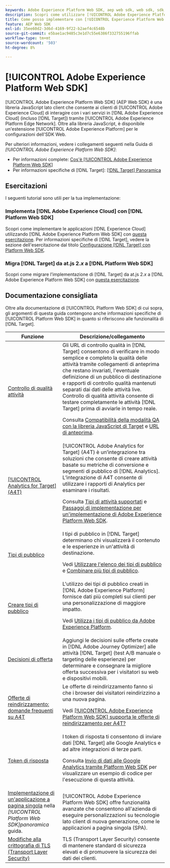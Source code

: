 ```yaml
---
keywords: Adobe Experience Platform Web SDK, aep web sdk, web sdk, sdk, adobe experience cloud, platform edge network, adobe experience platform edge network, edge network, aep edge network, Adobe Experience Platform Web SDK0
description: Scopri come utilizzare [!UICONTROL Adobe Experience Platform Web SDK] per interagire con i vari servizi di [!UICONTROL Adobe Experience Cloud] tramite [!UICONTROL AEP Edge Network].
title: Come posso implementare con [!UICONTROL Experience Platform Web SDK]?
feature: AEP Web SDK
exl-id: 35ee60d2-3d6d-4169-9f22-b2aef4c6548b
source-git-commit: e5bae1ac9485c3e1d7c55e6386f332755196ffab
workflow-type: tm+mt
source-wordcount: '503'
ht-degree: 8%

---
```


# [!UICONTROL Adobe Experience Platform Web SDK]

[!UICONTROL Adobe Experience Platform Web SDK] (AEP Web SDK) è una libreria JavaScript lato client che consente ai clienti di [!UICONTROL Adobe Experience Cloud] di interagire con i vari servizi in [!DNL Adobe Experience Cloud] (incluso [!DNL Target]) tramite [!UICONTROL Adobe Experience Platform Edge Network]. Oltre alla libreria JavaScript, è disponibile un&#39;estensione [!UICONTROL Adobe Experience Platform] per le configurazioni dell&#39;SDK Web.

Per ulteriori informazioni, vedere i collegamenti seguenti nella Guida di *[!UICONTROL Adobe Experience Platform Web SDK]*:

* Per informazioni complete: [Cos&#39;è [!UICONTROL Adobe Experience Platform Web SDK]](https://experienceleague.adobe.com/docs/experience-platform/edge/home.html?lang=it)
* Per informazioni specifiche di [!DNL Target]: [[!DNL Target] Panoramica](https://experienceleague.adobe.com/docs/experience-platform/edge/personalization/adobe-target/target-overview.html?lang=it)

## Esercitazioni

I seguenti tutorial sono utili per la tua implementazione:

### Implementa [!DNL Adobe Experience Cloud] con [!DNL Platform Web SDK]

Scopri come implementare le applicazioni [!DNL Experience Cloud] utilizzando [!DNL Adobe Experience Platform Web SDK] con [questa esercitazione](https://experienceleague.adobe.com/docs/platform-learn/implement-web-sdk/overview.html?lang=it). Per informazioni specifiche di [!DNL Target], vedere la sezione dell&#39;esercitazione dal titolo [Configurazione [!DNL Target] con Platform Web SDK](https://experienceleague.adobe.com/docs/platform-learn/implement-web-sdk/applications-setup/setup-target.html?lang=it).

### Migra [!DNL Target] da at.js 2.*x* a [!DNL Platform Web SDK]

Scopri come migrare l’implementazione di [!DNL Target] da at.js 2.*x* a [!DNL Adobe Experience Platform Web SDK] con [questa esercitazione](https://experienceleague.adobe.com/docs/platform-learn/migrate-target-to-websdk/introduction.html?lang=it).

## Documentazione consigliata

Oltre alla documentazione di [!UICONTROL Platform Web SDK] di cui sopra, gli argomenti di questa guida contengono anche informazioni specifiche di [!UICONTROL Platform Web SDK] in quanto si riferiscono alle funzionalità di [!DNL Target].

| Funzione | Descrizione/collegamento |
| --- | --- |
| [Controllo di qualità attività](https://experienceleague.adobe.com/docs/target/using/activities/activity-qa/activity-qa.html?lang=it) | Gli URL di controllo qualità in [!DNL Target] consentono di verificare in modo semplice e completo la qualità delle attività tramite collegamenti di anteprima che restano invariati, l&#39;eventuale definizione di un pubblico di destinazione e rapporti di controllo qualità mantenuti separati dai dati delle attività live. Controllo di qualità attività consente di testare completamente le attività [!DNL Target] prima di avviarle in tempo reale.<p>Consulta [Compatibilità della modalità QA con la libreria JavaScript di Target](https://experienceleague.adobe.com/docs/target/using/activities/activity-qa/activity-qa.html?lang=it#compatibility) e [URL di anteprima](https://experienceleague.adobe.com/docs/target/using/activities/activity-qa/activity-qa.html?lang=it#preview). |
| [[!UICONTROL Analytics for Target] (A4T)](https://experienceleague.adobe.com/docs/target/using/integrate/a4t/a4t.html?lang=it) | [!UICONTROL Adobe Analytics for Target] (A4T) è un’integrazione tra soluzioni che consente di creare attività basate su metriche di conversione e segmenti di pubblico di [!DNL Analytics]. L’integrazione di A4T consente di utilizzare i rapporti di Analytics per esaminare i risultati.<p>Consulta [Tipi di attività supportati](https://experienceleague.adobe.com/docs/target/using/integrate/a4t/a4t.html?lang=it#section_F487896214BF4803AF78C552EF1669AA) e [Passaggi di implementazione per un&#39;implementazione di Adobe Experience Platform Web SDK](https://experienceleague.adobe.com/docs/target/using/integrate/a4t/a4timplementation.html?lang=it#platform). |
| [Tipi di pubblico](https://experienceleague.adobe.com/docs/target/using/audiences/target.html?lang=it) | I tipi di pubblico in [!DNL Target] determinano chi visualizzerà il contenuto e le esperienze in un&#39;attività di destinazione.<p>Vedi [Utilizzare l&#39;elenco dei tipi di pubblico](https://experienceleague.adobe.com/docs/target/using/audiences/create-audiences/audiences.html?lang=it#use-list) e [Combinare più tipi di pubblico](https://experienceleague.adobe.com/docs/target/using/audiences/combining-multiple-audiences.html?lang=it). |
| [Creare tipi di pubblico](https://experienceleague.adobe.com/docs/target/using/audiences/create-audiences/audiences.html?lang=it) | L&#39;utilizzo dei tipi di pubblico creati in [!DNL Adobe Experience Platform] fornisce dati più completi sui clienti per una personalizzazione di maggiore impatto.<p>Vedi [Utilizza i tipi di pubblico da Adobe Experience Platform](https://experienceleague.adobe.com/docs/target/using/audiences/create-audiences/audiences.html?lang=it#aep). |
| [Decisioni di offerta](https://experienceleague.adobe.com/docs/target/using/integrate/ajo/offer-decision.html?lang=it) | Aggiungi le decisioni sulle offerte create in [!DNL Adobe Journey Optimizer] alle attività [!DNL Target] (test A/B manuale o targeting delle esperienze) per determinare e consegnare la migliore offerta successiva per i visitatori su web e dispositivi mobili. |
| [Offerte di reindirizzamento: domande frequenti su A4T](https://experienceleague.adobe.com/docs/target/using/integrate/a4t/a4t-faq/a4t-faq-redirect-offers.html?lang=it) | Le offerte di reindirizzamento fanno sì che i browser dei visitatori reindirizzino a una nuova pagina.<p>Vedi [[!UICONTROL Adobe Experience Platform Web SDK] supporta le offerte di reindirizzamento per A4T?](https://experienceleague.adobe.com/docs/target/using/integrate/a4t/a4t-faq/a4t-faq-redirect-offers.html?lang=it#platform) |
| [Token di risposta](https://experienceleague.adobe.com/docs/target/using/administer/response-tokens.html?lang=it) | I token di risposta ti consentono di inviare dati [!DNL Target] alle Google Analytics e ad altre integrazioni di terze parti.<p>Consulta [Invio di dati alle Google Analytics tramite Platform Web SDK](https://experienceleague.adobe.com/docs/target/using/administer/response-tokens.html?lang=it#sending-data-to-google-analytics-via-platform-web-sdk) per visualizzare un esempio di codice per l&#39;esecuzione di questa attività. |
| [Implementazione di un&#39;applicazione a pagina singola](https://experienceleague.adobe.com/docs/experience-platform/edge/personalization/adobe-target/spa-implementation.html?lang=it) nella *[!UICONTROL Platform Web SDK]panoramica* guida. | [!UICONTROL Adobe Experience Platform Web SDK] offre funzionalità avanzate che consentono all&#39;azienda di eseguire personalizzazioni su tecnologie lato client di nuova generazione, come le applicazioni a pagina singola (SPA). |
| [Modifiche alla crittografia di TLS (Transport Layer Security)](../../before-implement/tls-transport-layer-security-encryption.md) | TLS (Transport Layer Security) consente di mantenere standard di sicurezza elevati e di promuovere la sicurezza dei dati dei clienti. |
